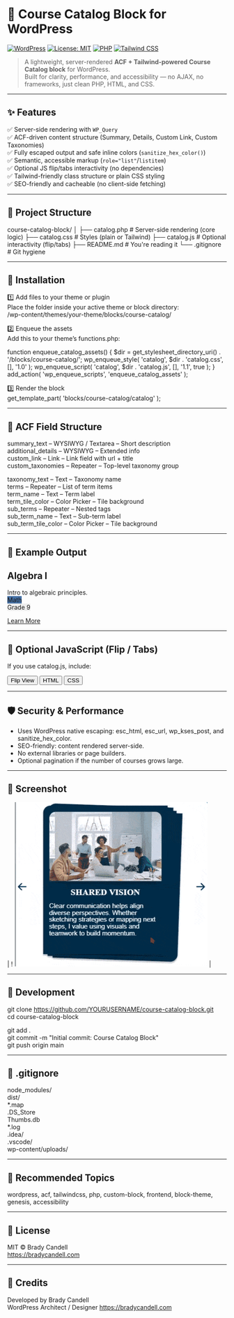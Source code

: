 # 🧩 Course Catalog Block for WordPress

[![WordPress](https://img.shields.io/badge/WordPress-6.6%2B-blue?logo=wordpress)](https://wordpress.org/)
[![License: MIT](https://img.shields.io/badge/license-MIT-green.svg)](LICENSE)
[![PHP](https://img.shields.io/badge/PHP-7.4%2B-8892BF?logo=php)](https://www.php.net/)
[![Tailwind CSS](https://img.shields.io/badge/Tailwind-3.x-38B2AC?logo=tailwind-css)](https://tailwindcss.com/)

> A lightweight, server-rendered **ACF + Tailwind-powered Course Catalog block** for WordPress.  
> Built for clarity, performance, and accessibility — no AJAX, no frameworks, just clean PHP, HTML, and CSS.

---

## ✨ Features

✅ Server-side rendering with `WP_Query`  
✅ ACF-driven content structure (Summary, Details, Custom Link, Custom Taxonomies)  
✅ Fully escaped output and safe inline colors (`sanitize_hex_color()`)  
✅ Semantic, accessible markup (`role="list"`/`listitem`)  
✅ Optional JS flip/tabs interactivity (no dependencies)  
✅ Tailwind-friendly class structure or plain CSS styling  
✅ SEO-friendly and cacheable (no client-side fetching)

---

## 📂 Project Structure

course-catalog-block/
│
├── catalog.php      # Server-side rendering (core logic)
├── catalog.css      # Styles (plain or Tailwind)
├── catalog.js       # Optional interactivity (flip/tabs)
├── README.md        # You're reading it
└── .gitignore       # Git hygiene

---

## 🧱 Installation

1️⃣ Add files to your theme or plugin  
Place the folder inside your active theme or block directory:  
/wp-content/themes/your-theme/blocks/course-catalog/

2️⃣ Enqueue the assets  
Add this to your theme’s functions.php:

function enqueue_catalog_assets() {
    $dir = get_stylesheet_directory_uri() . '/blocks/course-catalog/';
    wp_enqueue_style( 'catalog', $dir . 'catalog.css', [], '1.0' );
    wp_enqueue_script( 'catalog', $dir . 'catalog.js', [], '1.1', true );
}
add_action( 'wp_enqueue_scripts', 'enqueue_catalog_assets' );

3️⃣ Render the block  
get_template_part( 'blocks/course-catalog/catalog' );

---

## 🧩 ACF Field Structure

summary_text – WYSIWYG / Textarea – Short description  
additional_details – WYSIWYG – Extended info  
custom_link – Link – Link field with url + title  
custom_taxonomies – Repeater – Top-level taxonomy group  

taxonomy_text – Text – Taxonomy name  
terms – Repeater – List of term items  
term_name – Text – Term label  
term_tile_color – Color Picker – Tile background  
sub_terms – Repeater – Nested tags  
sub_term_name – Text – Sub-term label  
sub_term_tile_color – Color Picker – Tile background

---

## 🧠 Example Output

<section class="course-catalog flipBox" data-flip-container>
  <div class="course-grid" role="list">
    <article class="course-card" role="listitem">
      <h2>Algebra I</h2>
      <div class="summary-text">Intro to algebraic principles.</div>
      <div class="acf-taxonomy-tags">
        <span class="term-tag" style="background:#4671a5;">Math</span>
        <div class="sub-term-tags">
          <span class="sub-term-tag" style="background:#eee;">Grade 9</span>
        </div>
      </div>
      <p><a class="custom-link" href="#" target="_blank" rel="noopener noreferrer">Learn More</a></p>
    </article>
  </div>
</section>

---

## 🎨 Optional JavaScript (Flip / Tabs)

If you use catalog.js, include:

<section class="flipBox" data-flip-container>
  <button class="flipToggle" aria-pressed="false">Flip View</button>
  <button data-target="codeHTML">HTML</button>
  <button data-target="codeCSS">CSS</button>
</section>

---

## 🛡️ Security & Performance

- Uses WordPress native escaping: esc_html, esc_url, wp_kses_post, and sanitize_hex_color.  
- SEO-friendly: content rendered server-side.  
- No external libraries or page builders.  
- Optional pagination if the number of courses grows large.

---

## 📸 Screenshot


| ! ![Screenshot](cardFlip.gif) |

---

## 🧰 Development

git clone https://github.com/YOURUSERNAME/course-catalog-block.git  
cd course-catalog-block

git add .  
git commit -m "Initial commit: Course Catalog Block"  
git push origin main

---

## 🧾 .gitignore

node_modules/  
dist/  
*.map  
.DS_Store  
Thumbs.db  
*.log  
.idea/  
.vscode/  
wp-content/uploads/

---

## 🧠 Recommended Topics

wordpress, acf, tailwindcss, php, custom-block, frontend, block-theme, genesis, accessibility

---

## 📜 License

MIT © Brady Candell  
https://bradycandell.com

---

## 💬 Credits

Developed by Brady Candell  
WordPress Architect / Designer
https://bradycandell.com
